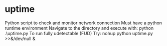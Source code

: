 # uptime
Python script to check and monitor network connection
Must have a python runtime environment
Navigate to the directory and execute with: python .\uptime.py
To run fully udetectable (FUD) Try: nohup python uptime.py >>&/dev/null &


